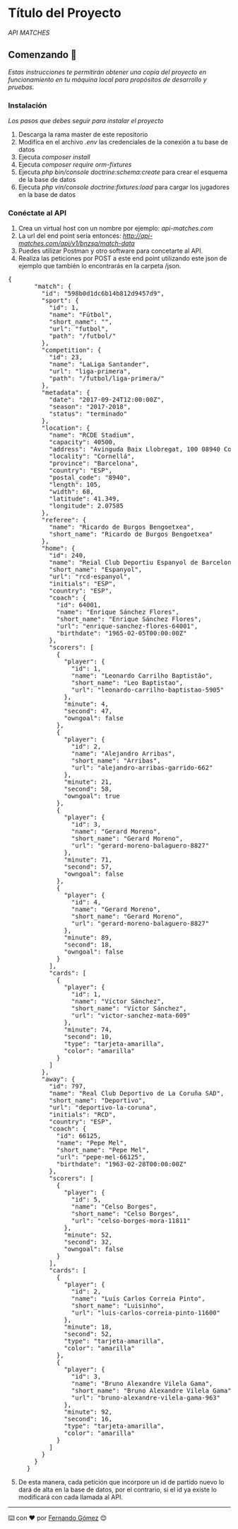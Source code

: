 # Título del Proyecto

_API MATCHES_

## Comenzando 🚀

_Estas instrucciones te permitirán obtener una copia del proyecto en funcionamiento en tu máquina local para propósitos de desarrollo y pruebas._

### Instalación

_Los pasos que debes seguir para instalar el proyecto_

1. Descarga la rama master de este repositorio
2. Modifica en el archivo _.env_ las credenciales de la conexión a tu base de datos
3. Ejecuta _composer install_
4. Ejecuta _composer require orm-fixtures_ 
5. Ejecuta _php bin/console doctrine:schema:create_ para crear el esquema de la base de datos
6. Ejecuta _php vin/console doctrine:fixtures:load_ para cargar los jugadores en la base de datos

### Conéctate al API

1. Crea un virtual host con un nombre por ejemplo: _api-matches.com_
2. La url del end point sería entonces: _http://api-matches.com/api/v1/bnzsa/match-data_
3. Puedes utilizar Postman y otro software para concetarte al API.
4. Realiza las peticiones por POST a este end point utilizando este json de ejemplo
   que también lo encontrarás en la carpeta /json.
<pre>{
       "match": {
         "id": "598b0d1dc6b14b812d9457d9",
         "sport": {
           "id": 1,
           "name": "Fútbol",
           "short_name": "",
           "url": "futbol",
           "path": "/futbol/"
         },
         "competition": {
           "id": 23,
           "name": "LaLiga Santander",
           "url": "liga-primera",
           "path": "/futbol/liga-primera/"
         },
         "metadata": {
           "date": "2017-09-24T12:00:00Z",
           "season": "2017-2018",
           "status": "terminado"
         },
         "location": {
           "name": "RCDE Stadium",
           "capacity": 40500,
           "address": "Avinguda Baix Llobregat, 100 08940 Cornellà de Llobregat (Barcelona)  ",
           "locality": "Cornellá",
           "province": "Barcelona",
           "country": "ESP",
           "postal_code": "8940",
           "length": 105,
           "width": 68,
           "latitude": 41.349,
           "longitude": 2.07585
         },
         "referee": {
           "name": "Ricardo de Burgos Bengoetxea",
           "short_name": "Ricardo de Burgos Bengoetxea"
         },
         "home": {
           "id": 240,
           "name": "Reial Club Deportiu Espanyol de Barcelona SAD",
           "short_name": "Espanyol",
           "url": "rcd-espanyol",
           "initials": "ESP",
           "country": "ESP",
           "coach": {
             "id": 64001,
             "name": "Enrique Sánchez Flores",
             "short_name": "Enrique Sánchez Flores",
             "url": "enrique-sanchez-flores-64001",
             "birthdate": "1965-02-05T00:00:00Z"
           },
           "scorers": [
             {
               "player": {
                 "id": 1,
                 "name": "Leonardo Carrilho Baptistão",
                 "short_name": "Leo Baptistao",
                 "url": "leonardo-carrilho-baptistao-5905"
               },
               "minute": 4,
               "second": 47,
               "owngoal": false
             },
             {
               "player": {
                 "id": 2,
                 "name": "Alejandro Arribas",
                 "short_name": "Arribas",
                 "url": "alejandro-arribas-garrido-662"
               },
               "minute": 21,
               "second": 58,
               "owngoal": true
             },
             {
               "player": {
                 "id": 3,
                 "name": "Gerard Moreno",
                 "short_name": "Gerard Moreno",
                 "url": "gerard-moreno-balaguero-8827"
               },
               "minute": 71,
               "second": 57,
               "owngoal": false
             },
             {
               "player": {
                 "id": 4,
                 "name": "Gerard Moreno",
                 "short_name": "Gerard Moreno",
                 "url": "gerard-moreno-balaguero-8827"
               },
               "minute": 89,
               "second": 18,
               "owngoal": false
             }
           ],
           "cards": [
             {
               "player": {
                 "id": 1,
                 "name": "Víctor Sánchez",
                 "short_name": "Víctor Sánchez",
                 "url": "victor-sanchez-mata-609"
               },
               "minute": 74,
               "second": 10,
               "type": "tarjeta-amarilla",
               "color": "amarilla"
             }
           ]
         },
         "away": {
           "id": 797,
           "name": "Real Club Deportivo de La Coruña SAD",
           "short_name": "Deportivo",
           "url": "deportivo-la-coruna",
           "initials": "RCD",
           "country": "ESP",
           "coach": {
             "id": 66125,
             "name": "Pepe Mel",
             "short_name": "Pepe Mel",
             "url": "pepe-mel-66125",
             "birthdate": "1963-02-28T00:00:00Z"
           },
           "scorers": [
             {
               "player": {
                 "id": 5,
                 "name": "Celso Borges",
                 "short_name": "Celso Borges",
                 "url": "celso-borges-mora-11811"
               },
               "minute": 52,
               "second": 32,
               "owngoal": false
             }
           ],
           "cards": [
             {
               "player": {
                 "id": 2,
                 "name": "Luís Carlos Correia Pinto",
                 "short_name": "Luisinho",
                 "url": "luis-carlos-correia-pinto-11600"
               },
               "minute": 18,
               "second": 52,
               "type": "tarjeta-amarilla",
               "color": "amarilla"
             },
             {
               "player": {
                 "id": 3,
                 "name": "Bruno Alexandre Vilela Gama",
                 "short_name": "Bruno Alexandre Vilela Gama",
                 "url": "bruno-alexandre-vilela-gama-963"
               },
               "minute": 92,
               "second": 16,
               "type": "tarjeta-amarilla",
               "color": "amarilla"
             }
           ]
         }
       }
     }
</pre>
5. De esta manera, cada petición que incorpore un id de partido nuevo lo dará de alta en la base de datos, por el contrario, si el id ya existe lo modificará con cada llamada al API.
---
⌨️ con ❤️ por [Fernando Gómez](https://gomez-fernando.github.io/portfolio/) 😊

